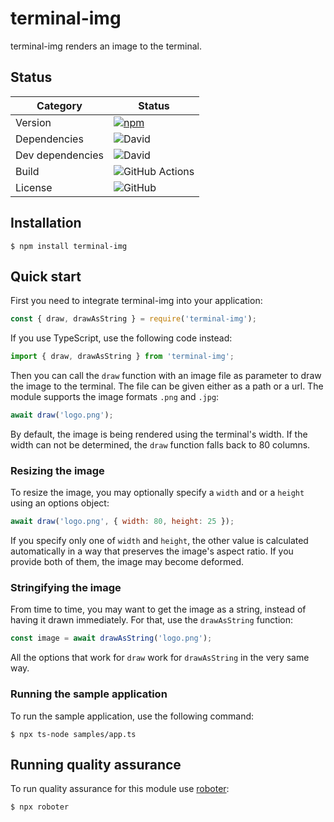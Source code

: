 # terminal-img

terminal-img renders an image to the terminal.

## Status

| Category         | Status                                                                                                                                           |
| ---------------- | ------------------------------------------------------------------------------------------------------------------------------------------------ |
| Version          | [![npm](https://img.shields.io/npm/v/terminal-img)](https://www.npmjs.com/package/terminal-img)                                                      |
| Dependencies     | ![David](https://img.shields.io/david/thenativeweb/terminal-img)                                                                                   |
| Dev dependencies | ![David](https://img.shields.io/david/dev/thenativeweb/terminal-img)                                                                               |
| Build            | ![GitHub Actions](https://github.com/thenativeweb/terminal-img/workflows/Release/badge.svg?branch=main) |
| License          | ![GitHub](https://img.shields.io/github/license/thenativeweb/terminal-img)                                                                         |


## Installation

```shell
$ npm install terminal-img
```

## Quick start

First you need to integrate terminal-img into your application:

```javascript
const { draw, drawAsString } = require('terminal-img');
```

If you use TypeScript, use the following code instead:

```typescript
import { draw, drawAsString } from 'terminal-img';
```

Then you can call the `draw` function with an image file as parameter to draw the image to the terminal. The file can be given either as a path or a url. The module supports the image formats `.png` and `.jpg`:

```javascript
await draw('logo.png');
```

By default, the image is being rendered using the terminal's width. If the width can not be determined, the `draw` function falls back to 80 columns.

### Resizing the image

To resize the image, you may optionally specify a `width` and or a `height` using an options object:

```javascript
await draw('logo.png', { width: 80, height: 25 });
```

If you specify only one of `width` and `height`, the other value is calculated automatically in a way that preserves the image's aspect ratio. If you provide both of them, the image may become deformed.

### Stringifying the image

From time to time, you may want to get the image as a string, instead of having it drawn immediately. For that, use the `drawAsString` function:

```javascript
const image = await drawAsString('logo.png');
```

All the options that work for `draw` work for `drawAsString` in the very same way.

### Running the sample application

To run the sample application, use the following command:

```shell
$ npx ts-node samples/app.ts
```

## Running quality assurance

To run quality assurance for this module use [roboter](https://www.npmjs.com/package/roboter):

```shell
$ npx roboter
```
